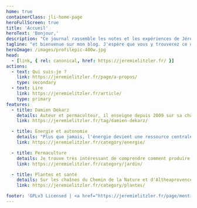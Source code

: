 ```yaml
---
home: true
containerClass: jli-home-page
heroFullScreen: true
title: 'Accueil'
heroText: 'Bonjour,'
description: "Ce journal rassemble les notes et les expériences de Jérémie Litzler (disponible hors connexion après  installation) sur un large éventail de sujets pour un mode de vie respectueux de l'environnement"
tagline: "et bienvenue sur mon blog. J'espère que vous y trouverez ce que vous cherchez !"
heroImage: /images/profilepic-400w.jpg
head:
  - [link, { rel: canonical, href: https://jeremielitzler.fr/ }]
actions:
  - text: Qui suis-je ?
    link: https://jeremielitzler.fr/page/a-propos/
    type: secondary
  - text: Lire
    link: https://jeremielitzler.fr/article/
    type: primary
features:
  - title: Damien Dekarz
    details: Auteur et permaculteur, il enseigne depuis 2009 sur sa chaîne <i>YouTube Permaculture, Agroécologie, etc...</i>. Son contenu est riche et sa technique est simple. Venez lire ce qu'il nous partage.
    link: https://jeremielitzler.fr/tag/damien-dekarz/

  - title: Energie et autonomie
    details: "Plus que jamais, l'énergie devient une ressource centrale dans notre vie. Venez lire mon expérience avec le photovoltaïque (mais pas que...) et je vous garantie que vous apprendrez quelque chose aujourd'hui."
    link: https://jeremielitzler.fr/category/energie/

  - title: Permaculture
    details: Je trouve très intéressant de comprendre comment produire sa nourriture. Je partage ce que j'ai appris sur le sujet jusque là.
    link: https://jeremielitzler.fr/category/jardin/

  - title: Plantes et santé
    details: Sur les chaînes du Chemin de la Nature et d'Altheaprovence, vous trouverez beaucoup d'informations sur les plantes et leurs bénéfices pour la santé.
    link: https://jeremielitzler.fr/category/plantes/

footer: 'GPLv3 Licensed | <a href="https://jeremielitzler.fr/page/mentions-legales/" title="Lire les mentions légales du site">Mentions légales</a>'
---
```


